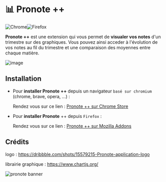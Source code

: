 # 📊 Pronote ++
<div style="display: flex">
<img alt="Chrome" src="https://img.shields.io/chrome-web-store/v/plkafnalbppdppjehbebdocafmodbbdk" />
<img alt="Firefox" src="https://img.shields.io/amo/v/pronote?label=%5BFirefox%5D%20Pronote%20%2B%2B" />
  </div>

**Pronote ++** est une extension  qui vous permet de **visualer vos notes** d'un trimestre sur des graphiques. Vous pouvez ainsi acceder à l'évolution de vos notes au fil du trimestre et une comparaison des moyennes entre chaque matière.

![image](https://user-images.githubusercontent.com/80203026/204807417-06567f0b-5d8d-4949-bcfb-809e90ef2281.png)

## Installation
- Pour **installer Pronote ++** depuis un navigateur `basé sur chromium` (chrome, brave, opera, ...) : 
  
  Rendez vous sur ce lien : [Pronote ++ sur Chrome Store](https://chrome.google.com/webstore/detail/pronote-%20%20/plkafnalbppdppjehbebdocafmodbbdk "Chrome Web Store")


- Pour **installer Pronote** ++ depuis `Firefox` :
  
  Rendez vous sur ce lien : [Pronote ++ sur Mozilla Addons](https://addons.mozilla.org/fr/firefox/addon/pronote/ "Mozilla Addons")

## Crédits
logo : https://dribbble.com/shots/15579215-Pronote-application-logo

librairie graphique : https://www.chartjs.org/

![pronote banner](https://user-images.githubusercontent.com/80203026/204856665-d6eb32ae-a4f0-4dd7-a15a-4ab93e03db27.png)
